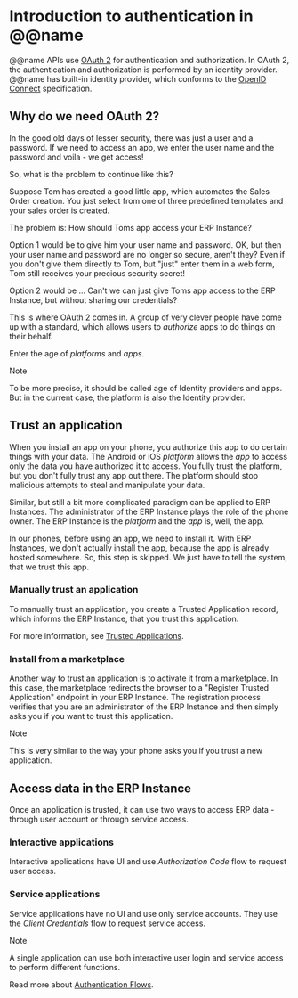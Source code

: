 # Introduction to authentication in @@name

@@name APIs use [OAuth 2](https://oauth.net/2/) for authentication and authorization.
In OAuth 2, the authentication and authorization is performed by an identity provider.
@@name has built-in identity provider, which conforms to the [OpenID Connect](https://openid.net/connect/) specification.

## Why do we need OAuth 2?

In the good old days of lesser security, there was just a user and a password.
If we need to access an app, we enter the user name and the password and voila - we get access!

So, what is the problem to continue like this?

Suppose Tom has created a good little app, which automates the Sales Order creation.
You just select from one of three predefined templates and your sales order is created.

The problem is: How should Toms app access your ERP Instance?

Option 1 would be to give him your user name and password.
OK, but then your user name and password are no longer so secure, aren't they?
Even if you don't give them directly to Tom, but "just" enter them in a web form, Tom still receives your precious security secret!

Option 2 would be ... Can't we can just give Toms app access to the ERP Instance, but without sharing our credentials?

This is where OAuth 2 comes in. A group of very clever people have come up with a standard, which allows users to *authorize* apps to do things on their behalf.

Enter the age of *platforms* and *apps*.

> [!note]
> To be more precise, it should be called age of Identity providers and apps.
> But in the current case, the platform is also the Identity provider.

## Trust an application

When you install an app on your phone, you authorize this app to do certain things with your data. 
The Android or iOS *platform* allows the *app* to access only the data you have authorized it to access.
You fully trust the platform, but you don't fully trust any app out there.
The platform should stop malicious attempts to steal and manipulate your data.

Similar, but still a bit more complicated paradigm can be applied to ERP Instances.
The administrator of the ERP Instance plays the role of the phone owner.
The ERP Instance is the *platform* and the *app* is, well, the app.

In our phones, before using an app, we need to install it.
With ERP Instances, we don't actually install the app, because the app is already hosted somewhere.
So, this step is skipped.
We just have to tell the system, that we trust this app.

### Manually trust an application

To manually trust an application, you create a Trusted Application record, which informs the ERP Instance, that you trust this application.

For more information, see [Trusted Applications](trusted-applications.md).

### Install from a marketplace

Another way to trust an application is to activate it from a marketplace.
In this case, the marketplace redirects the browser to a "Register Trusted Application" endpoint in your ERP Instance.
The registration process verifies that you are an administrator of the ERP Instance and then simply asks you if you want to trust this application.

> [!NOTE]
> This is very similar to the way your phone asks you if you trust a new application.

## Access data in the ERP Instance

Once an application is trusted, it can use two ways to access ERP data - through user account or through service access.

### Interactive applications

Interactive applications have UI and use *Authorization Code* flow to request user access.

### Service applications

Service applications have no UI and use only service accounts.
They use the *Client Credentials* flow to request service access.

> [!note]
> A single application can use both interactive user login and service access to perform different functions.

Read more about [Authentication Flows](authentication-flows.md).
